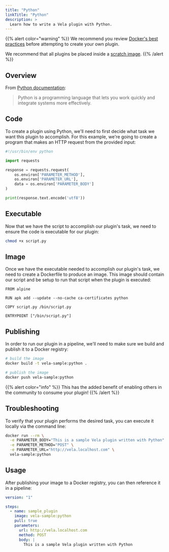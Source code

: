 ```yaml
---
title: "Python"
linkTitle: "Python"
description: >
  Learn how to write a Vela plugin with Python.
---
```


{{% alert color="warning" %}}
We recommend you review [Docker's best practices](https://docs.docker.com/develop/develop-images/dockerfile_best-practices/) before attempting to create your own plugin.

We recommend that all plugins be placed inside a [scratch image](https://hub.docker.com/_/scratch).
{{% /alert %}}

## Overview

From [Python documentation](https://www.python.org/):

> Python is a programming language that lets you work quickly and integrate systems more effectively.

## Code

To create a plugin using Python, we'll need to first decide what task we want this plugin to accomplish. For this example, we're going to create a program that makes an HTTP request from the provided input:

```python
#!/usr/bin/env python

import requests

response = requests.request(
    os.environ['PARAMETER_METHOD'],
    os.environ['PARAMETER_URL'],
    data = os.environ['PARAMETER_BODY']
)

print(response.text.encode('utf8'))
```

## Executable

Now that we have the script to accomplish our plugin's task, we need to ensure the code is executable for our plugin:

```sh
chmod +x script.py
```

## Image

Once we have the executable needed to accomplish our plugin's task, we need to create a Dockerfile to produce an image. This image should contain our script and be setup to run that script when the plugin is executed:

```docker
FROM alpine

RUN apk add --update --no-cache ca-certificates python

COPY script.py /bin/script.py

ENTRYPOINT ["/bin/script.py"]
```

## Publishing

In order to run our plugin in a pipeline, we'll need to make sure we build and publish it to a Docker registry:

```sh
# build the image
docker build -t vela-sample:python .

# publish the image
docker push vela-sample:python
```

{{% alert color="info" %}}
This has the added benefit of enabling others in the community to consume your plugin!
{{% /alert %}}

## Troubleshooting

To verify that your plugin performs the desired task, you can execute it locally via the command line:

```sh
docker run --rm \
  -e PARAMETER_BODY="This is a sample Vela plugin written with Python" \
  -e PARAMETER_METHOD="POST" \
  -e PARAMETER_URL="http://vela.localhost.com" \
  vela-sample:python
```

## Usage

After publishing your image to a Docker registry, you can then reference it in a pipeline:

```yaml
version: "1"

steps:
  - name: sample_plugin
    image: vela-sample:python
    pull: true
    parameters:
      url: http://vela.localhost.com
      method: POST
      body: |
        This is a sample Vela plugin written with Python
```

